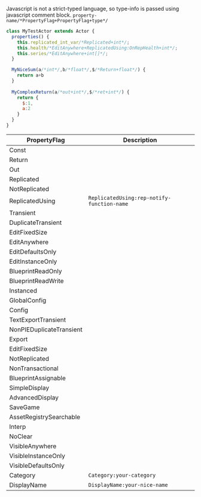 Javascript is not a strict-typed language, so type-info is passed using javascript comment block. `property-name/*PropertyFlag+PropertyFlag+type*/`

```js
class MyTestActor extends Actor {
  properties() {
    this.replicated_int_var/*Replicated+int*/;
    this.health/*EditAnywhere+ReplicatedUsing:OnRepHealth+int*/;
    this.series/*EditAnywhere+int[]*/;
  }

  MyNiceSum(a/*int*/,b/*float*/,$/*Return+float*/) { 
    return a+b 
  }
  
  MyComplexReturn(a/*out+int*/,$/*ret+int*/) {
    return {
      $:1,
      a:2
    }
  }
}
```
PropertyFlag|Description
------------|-----------
Const|
Return|
Out|
Replicated|
NotReplicated|
ReplicatedUsing|`ReplicatedUsing:rep-notify-function-name`
Transient|
DuplicateTransient|
EditFixedSize|
EditAnywhere|
EditDefaultsOnly|
EditInstanceOnly|
BlueprintReadOnly|
BlueprintReadWrite|
Instanced|
GlobalConfig|
Config|
TextExportTransient|
NonPIEDuplicateTransient|
Export|
EditFixedSize|
NotReplicated|
NonTransactional|
BlueprintAssignable|
SimpleDisplay|
AdvancedDisplay|
SaveGame|
AssetRegistrySearchable|
Interp|
NoClear|
VisibleAnywhere|
VisibleInstanceOnly|
VisibleDefaultsOnly|
Category|`Category:your-category`
DisplayName|`DisplayName:your-nice-name`